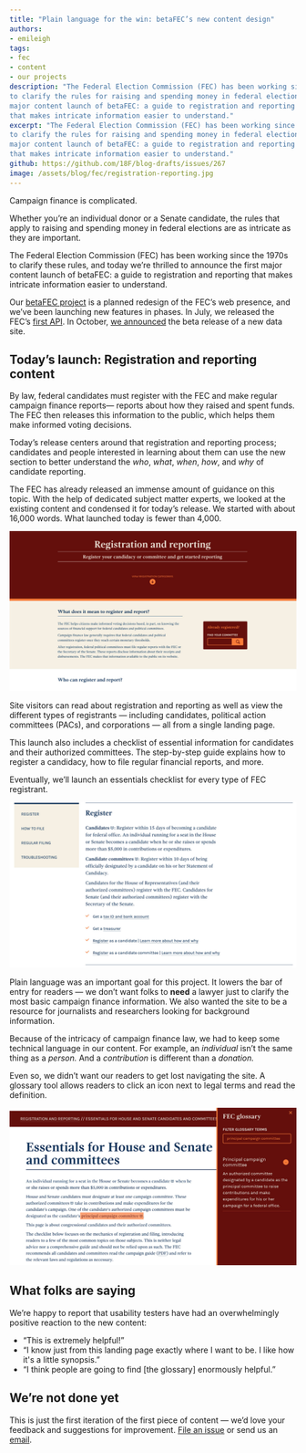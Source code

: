 ```yaml
---
title: "Plain language for the win: betaFEC’s new content design"
authors:
- emileigh
tags:
- fec
- content
- our projects
description: "The Federal Election Commission (FEC) has been working since the 1970s
to clarify the rules for raising and spending money in federal elections, and today we’re thrilled to announce the first
major content launch of betaFEC: a guide to registration and reporting
that makes intricate information easier to understand."
excerpt: "The Federal Election Commission (FEC) has been working since the 1970s
to clarify the rules for raising and spending money in federal elections, and today we’re thrilled to announce the first
major content launch of betaFEC: a guide to registration and reporting
that makes intricate information easier to understand."
github: https://github.com/18F/blog-drafts/issues/267
image: /assets/blog/fec/registration-reporting.jpg
---
```


Campaign finance is complicated.

Whether you’re an individual donor or a Senate candidate, the rules that
apply to raising and spending money in federal elections are as
intricate as they are important.

The Federal Election Commission (FEC) has been working since the 1970s
to clarify these rules, and today we’re thrilled to announce the first
major content launch of betaFEC: a guide to registration and reporting
that makes intricate information easier to understand.

Our [betaFEC project](http://beta.fec.gov) is a planned
redesign of the FEC’s web presence, and we’ve been launching new
features in phases. In July, we released the FEC’s [first API](https://18f.gsa.gov/2015/07/08/openfec-api/). In October, [we
announced](https://18f.gsa.gov/2015/10/29/welcome-to-betafec/) the beta
release of a new data site.

Today’s launch: Registration and reporting content
--------------------------------------------------

By law, federal candidates must register with the FEC and make regular
campaign finance reports— reports about how they raised and spent funds.
The FEC then releases this information to the public, which helps them
make informed voting decisions.

Today’s release centers around that registration and reporting process;
candidates and people interested in learning about them can use the new
section to better understand the *who*, *what*, *when*, *how*, and *why*
of candidate reporting.

The FEC has already released an immense amount of guidance on this
topic. With the help of dedicated subject matter experts, we looked at
the existing content and condensed it for today’s release. We started
with about 16,000 words. What launched today is fewer than 4,000.

[![The new registration and reporting page](/assets/blog/fec/registration-reporting.jpg)](https://beta.fec.gov/registration-and-reporting/)

Site visitors can read about registration and reporting as well as view
the different types of registrants — including candidates, political
action committees (PACs), and corporations — all from a single landing
page.

This launch also includes a checklist of essential information for
candidates and their authorized committees. The step-by-step guide
explains how to register a candidacy, how to file regular financial
reports, and more.

Eventually, we’ll launch an essentials checklist for every type of FEC
registrant.

[![The new checklist for what you need to do to register with the FEC](/assets/blog/fec/checklist.jpg)](https://beta.fec.gov/registration-and-reporting/essentials-house-and-senate-candidates-and-committees/)

Plain language was an important goal for this project. It lowers the bar
of entry for readers — we don’t want folks to **need** a lawyer just to
clarify the most basic campaign finance information. We also wanted the
site to be a resource for journalists and researchers looking for
background information.

Because of the intricacy of campaign finance law, we had to keep some
technical language in our content. For example, an *individual* isn’t
the same thing as a *person.* And a *contribution* is different than a
*donation.*

Even so, we didn’t want our readers to get lost navigating the site. A
glossary tool allows readers to click an icon next to legal terms and
read the definition.

[![The new integrated glossary in action on betafec.gov](/assets/blog/fec/glossary.jpg)](https://beta.fec.gov/registration-and-reporting/essentials-house-and-senate-candidates-and-committees/)

What folks are saying
---------------------

We’re happy to report that usability testers have had an overwhelmingly
positive reaction to the new content:

-   “This is extremely helpful!”
-   “I know just from this landing page exactly where I want to be. I like how it's a little synopsis.”
-   “I think people are going to find [the glossary] enormously helpful.”

We’re not done yet
------------------

This is just the first iteration of the first piece of content — we’d
love your feedback and suggestions for improvement. [File an
issue](https://github.com/18f/fec/issues) or send us an [email](mailto:betafeedback@fec.gov).
